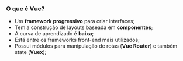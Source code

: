 ### O que é Vue?

- Um **framework progressivo** para criar interfaces;
- Tem a construção de layouts baseada em **componentes**;
- A curva de aprendizado é **baixa**;
- Está entre os frameworks front-end mais utilizados;
- Possui módulos para manipulação de rotas (**Vue Router**) e também state (**Vuex**);
